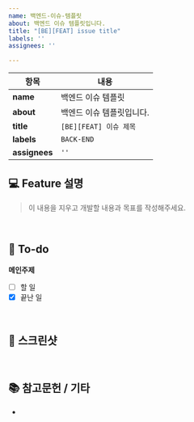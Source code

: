 ```yaml
---
name: 백엔드-이슈-템플릿
about: 백엔드 이슈 템플릿입니다.
title: "[BE][FEAT] issue title"
labels: ''
assignees: ''

---
```


| **항목**       | **내용**                     |
|----------------|-----------------------------|
| **name**       | 백엔드 이슈 템플릿           |
| **about**      | 백엔드 이슈 템플릿입니다.     |
| **title**      | `[BE][FEAT] 이슈 제목`        |
| **labels**     | `BACK-END`                  |
| **assignees**  | `''`                        |


## 💻 Feature 설명
> 이 내용을 지우고 개발할 내용과 목표를 작성해주세요.
<br>

## 📝 To-do
**메인주제**
- [ ] 할 일
- [x] 끝난 일
<br>

## 📸 스크린샷

<br>

## 📚 참고문헌 / 기타
-
